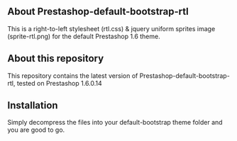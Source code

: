 About Prestashop-default-bootstrap-rtl
--------

This is a right-to-left stylesheet (rtl.css) & jquery uniform sprites image (sprite-rtl.png) for the default Prestashop 1.6 theme.


About this repository
--------

This repository contains the latest version of Prestashop-default-bootstrap-rtl, tested on Prestashop 1.6.0.14


Installation
--------

Simply decompress the files into your default-bootstrap theme folder and you are good to go.
